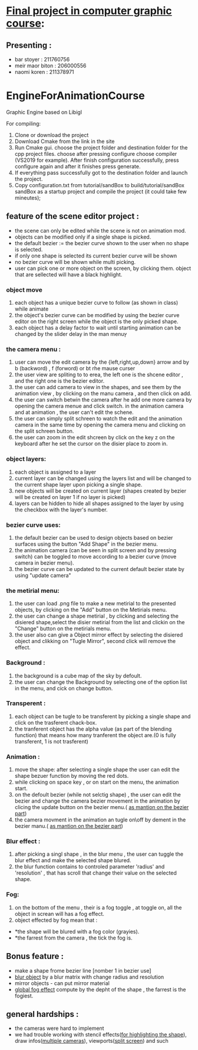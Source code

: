 # [Final project in computer graphic course]:
## Presenting : 
* bar stoyer : 211760756
* meir maor biton : 206000556
* naomi koren : 211378971



# EngineForAnimationCourse
Graphic Engine based on Libigl

For compiling:
1. Clone or download the project
2. Download Cmake from the link in the site
3. Run Cmake gui. choose the project folder and destination folder for the cpp project files. choose after pressing configure choose compiler (VS2019 for example). After finish configuration successfully, press configure again and after it finishes press generate. 
4. If everything pass successfully got to the destination folder and launch the project. 
5. Copy configuration.txt from tutorial/sandBox to build/tutorial/sandBox sandBox as a startup project and compile the project (it could take few mineutes);   


## feature of the scene editor project :

* the scene can only be edited while the scene is not on animation mod.
* objects can be modified only if a single shape is picked.
* the default bezier := the bezier curve shown to the user when no shape is selected.
* if only one shape is selected its current bezier curve will be shown
* no bezier curve will be shown while multi picking.
* user can pick one or more object on the screen, by clicking them. object that are sellected will have a black highlight. 


### object move
1. each object has a unique bezier curve to follow (as shown in class) while animate 
2. the object's bezier curve can be modified by using the bezier curve editor on the right screen while the object is the only picked shape.
3. each object has a delay factor to wait until starting animation can be changed by the slider delay in the man menuץ



### the camera menu :
1. user can move the edit camera by the {left,right,up,down} arrow and by b (backword) , f (forword) or bt rhe mause curser 
2. the user view are spliting to to erea, the left one is the shcene editor , and the right one is the bezier editor.
3. the user can add camera to view in the shapes, and see them by the animation view , by clicking on the manu camera , and then click on add.
3. the user can switch betwin the camera after he add one more camera by opening the camera menue and click switch. in the animation camera and at animation , the user can't edit the schene.
4. the user can simply split schreen to watch the edit and the animation camera  in the same time by opening the camera menu and clicking on the split schreen button.
5. the user can zoom in the edit shcreen by click on the key z on the keyboard after he set the cursor on the disier place to zoom in.

### object layers:
1. each object is assigned to a layer
2. current layer can be changed using the layers list and will be changed to the current shape layer upon picking a single shape.
3. new objects will be created on current layer (shapes created by bezier will be created on layer 1 if no layer is picked)
4. layers can be hidden to hide all shapes assigned to the layer by using the checkbox with the layer's number.

### bezier curve uses:
1. the default bezier can be used to design objects based on bezier surfaces using the button "Add Shape" in the bezier menu.
2. the animation camera (can be seen in split screen and by pressing switch) can be toggled to move according to a bezier curve (move camera in bezier menu).
3. the bezier curve can be updated to the current default bezier state by using "update camera"


### the metirial menu:
1. the user can load .png file to make a new metirial to the presented objects, by clicking on the "Add" button on the Metirials menu.
2. the user can change a shape metirial , by clicking and selecting the disiered shape,select the disier metirial from the list and clickin on the "Change" button on the metirials menu.
3. the user also can give a Object mirror effect by selecting the disiered object and clikking on "Tugle Mirror", second click will remove the effect.

### Background :
1. the background is a cube map of the sky by defoult.
2. the user can change the Background by selecting one of the option list in the menu, and cick on change button.

### Transperent :
1. each object can be tugle to be transferent by picking a single shape and click on the trasferent chack-box.
2. the tranferent object has the alpha value (as part of the blending function) that means how many tranferent the object are.(0 is fully transferent, 1 is not trasferent)

### Animation :
1. move the shape: after selecting a single shape the user can edit the shape bezuer function by moving the red dots.
2. while clicking on space key , or on start on the menu, the animation start.
3. on the defoult bezier (while not selctig shape) , the user can edit the bezier and change the camera bezier movement in the animation by clicing the update button on the bezier menu.( [as mantion on the bezier part])
4. the camera movment in the animation an tugle on\off by dement in the bezier manu.( [as mantion on the bezier part])

### Blur effect :
1. after picking a singl shape , in the blur menu , the user can tuggle the blur effect and make the selected shape blured.
2. the blur function contains to controled parameter 'radius' and 'resolution' , that has scroll that change their value on the selected shape.

### Fog:
1. on the bottom of the menu , their is a fog toggle , at toggle on, all the object in screan will has a fog effect.
2. object effected by fog mean that : 
* *the shape will be blured with a fog color (grayies). 
* *the farrest from the camera , the tick the fog is.

## Bonus feature : 
* make a shape frome bezier line [nomber 1 in bezier use]
* [blur object] by a blur matrix with change radius and resolution 
* mirror objects - can put mirror material
* [global fog effect] compute by the depht of the shape , the farrest is the fogiest. 

## general hardships :
* the cameras were hard to implement
* we had trouble working with stencil effects([for highlighting the shape]), draw infos([multiple cameras]), viewports([split screen][multiple cameras]) and such




[multiple cameras]:#the-camera-menu-


[for highlighting the shape]:#feature-of-the-scene-editor-project-

[Final project in computer graphic course]:https://github.com/maor226/CG3DBasicEngine/

[global fog effect]:#fog

[blur object]:#blur-effect-

[number 1 in bezier use]:#bezier-curve-uses

[as mantion on the bezier part]:#bezier-curve-uses
